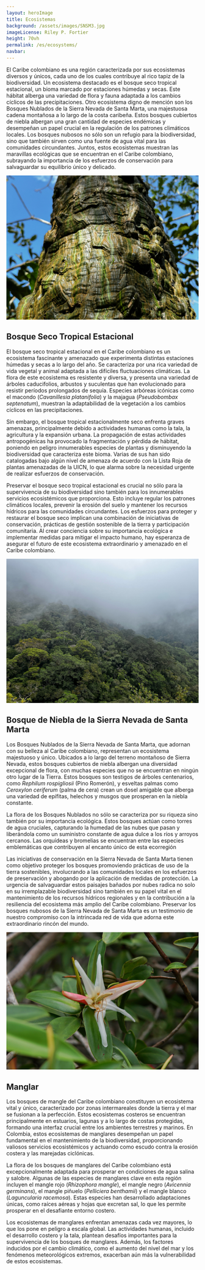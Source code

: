 ```yaml
---
layout: heroImage
title: Ecosistemas
background: /assets/images/SNSM3.jpg
imageLicense: Riley P. Fortier
height: 70vh
permalink: /es/ecosystems/
navbar:
---
```


El Caribe colombiano es una región caracterizada por sus ecosistemas diversos y únicos, cada uno de los cuales contribuye al rico tapiz de la biodiversidad. Un ecosistema destacado es el bosque seco tropical estacional, un bioma marcado por estaciones húmedas y secas. Este hábitat alberga una variedad de flora y fauna adaptada a los cambios cíclicos de las precipitaciones. Otro ecosistema digno de mención son los Bosques Nublados de la Sierra Nevada de Santa Marta, una majestuosa cadena montañosa a lo largo de la costa caribeña. Estos bosques cubiertos de niebla albergan una gran cantidad de especies endémicas y desempeñan un papel crucial en la regulación de los patrones climáticos locales. Los bosques nubosos no sólo son un refugio para la biodiversidad, sino que también sirven como una fuente de agua vital para las comunidades circundantes. Juntos, estos ecosistemas muestran las maravillas ecológicas que se encuentran en el Caribe colombiano, subrayando la importancia de los esfuerzos de conservación para salvaguardar su equilibrio único y delicado.

![image](assets/images/IMG_9654.jpeg)

## Bosque Seco Tropical Estacional 

El bosque seco tropical estacional en el Caribe colombiano es un ecosistema fascinante y amenazado que experimenta distintas estaciones húmedas y secas a lo largo del año. Se caracteriza por una rica variedad de vida vegetal y animal adaptada a las difíciles fluctuaciones climáticas. La flora de este ecosistema es resistente y diversa, y presenta una variedad de árboles caducifolios, arbustos y suculentas que han evolucionado para resistir períodos prolongados de sequía. Especies arbóreas icónicas como el macondo (*Cavanillesia platanifolia*) y la majagua (*Pseudobombax septenatum*), muestran la adaptabilidad de la vegetación a los cambios cíclicos en las precipitaciones.

Sin embargo, el bosque tropical estacionalmente seco enfrenta graves amenazas, principalmente debido a actividades humanas como la tala, la agricultura y la expansión urbana. La propagación de estas actividades antropogénicas ha provocado la fragmentación y pérdida de hábitat, poniendo en peligro innumerables especies de plantas y disminuyendo la biodiversidad que caracteriza este bioma. Varias de sus han sido catalogadas bajo algún nivel de amenaza de acuerdo con la Lista Roja de plantas amenazadas de la UICN, lo que alarma sobre la necesidad urgente de realizar esfuerzos de conservación.

Preservar el bosque seco tropical estacional  es crucial no sólo para la supervivencia de su biodiversidad sino también para los innumerables servicios ecosistémicos que proporciona. Esto incluye regular los patrones climáticos locales, prevenir la erosión del suelo y mantener los recursos hídricos para las comunidades circundantes. Los esfuerzos para proteger y restaurar el bosque seco implican una combinación de iniciativas de conservación, prácticas de gestión sostenible de la tierra y participación comunitaria. Al crear conciencia sobre su importancia ecológica e implementar medidas para mitigar el impacto humano, hay esperanza de asegurar el futuro de este ecosistema extraordinario y amenazado en el Caribe colombiano.

![image](assets/images/IMG_0430.jpeg)

## Bosque de Niebla de la Sierra Nevada de Santa Marta

Los Bosques Nublados de la Sierra Nevada de Santa Marta, que adornan con su belleza al Caribe colombiano, representan un ecosistema majestuoso y único. Ubicados a lo largo del terreno montañoso de Sierra Nevada, estos bosques cubiertos de niebla albergan una diversidad excepcional de flora, con muchas especies que no se encuentran en ningún otro lugar de la Tierra. Estos bosques son testigos de árboles centenarios, como *Rephilum rospigliosii* (Pino Romerón), y esveltas palmas como *Ceroxylon ceriferum* (palma de cera) crean un dosel amigable que alberga una variedad de epífitas, helechos y musgos que prosperan en la niebla constante.

La flora de los Bosques Nublados no sólo se caracteriza por su riqueza sino también por su importancia ecológica. Estos bosques actúan como torres de agua cruciales, capturando la humedad de las nubes que pasan y liberándola como un suministro constante de agua dulce a los ríos y arroyos cercanos. Las orquídeas y bromelias se encuentran entre las especies emblemáticas que contribuyen al encanto único de esta ecorregión

Las iniciativas de conservación en la Sierra Nevada de Santa Marta tienen como objetivo proteger los bosques promoviendo prácticas de uso de la tierra sostenibles, involucrando a las comunidades locales en los esfuerzos de preservación y abogando por la aplicación de medidas de protección. La urgencia de salvaguardar estos paisajes bañados por nubes radica no solo en su irremplazable biodiversidad sino también en su papel vital en el mantenimiento de los recursos hídricos regionales y en la contribución a la resiliencia del ecosistema más amplio del Caribe colombiano. Preservar los bosques nubosos de la Sierra Nevada de Santa Marta es un testimonio de nuestro compromiso con la intrincada red de vida que adorna este extraordinario rincón del mundo.


![image](assets/images/DSC01960-01.jpeg)

## Manglar

Los bosques de mangle del Caribe colombiano constituyen un ecosistema vital y único, caracterizado por zonas intermareales donde la tierra y el mar se fusionan a la perfección. Estos ecosistemas costeros se encuentran principalmente en estuarios, lagunas y a lo largo de costas protegidas, formando una interfaz crucial entre los ambientes terrestres y marinos. En Colombia, estos ecosistemas de manglares desempeñan un papel fundamental en el mantenimiento de la biodiversidad, proporcionando valiosos servicios ecosistémicos y actuando como escudo contra la erosión costera y las marejadas ciclónicas.

La flora de los bosques de manglares del Caribe colombiano está excepcionalmente adaptada para prosperar en condiciones de agua salina y salobre. Algunas de las especies de manglares clave en esta región incluyen el mangle rojo (*Rhizophora mangle*), el mangle negro (*Avicennia germinans*), el mangle piñuelo (*Pelliciera benthamii*) y el mangle blanco (*Laguncularia racemosa*). Estas especies han desarrollado adaptaciones únicas, como raíces aéreas y hojas que excretan sal, lo que les permite prosperar en el desafiante entorno costero.

Los ecosistemas de manglares enfrentan amenazas cada vez mayores, lo que los pone en peligro a escala global. Las actividades humanas, incluido el desarrollo costero y la tala, plantean desafíos importantes para la supervivencia de los bosques de manglares. Además, los factores inducidos por el cambio climático, como el aumento del nivel del mar y los fenómenos meteorológicos extremos, exacerban aún más la vulnerabilidad de estos ecosistemas.




